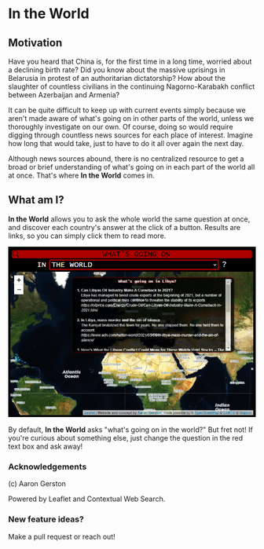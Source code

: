 # In the World

## Motivation

Have you heard that China is, for the first time in a long time, worried about a declining birth rate? Did you know about the massive uprisings in Belarusia in protest of an authoritarian dictatorship? How about the slaughter of countless civilians in the continuing Nagorno-Karabakh conflict between Azerbaijan and Armenia?

It can be quite difficult to keep up with current events simply because we aren't made aware of what's going on in other parts of the world, unless we thoroughly investigate on our own. Of course, doing so would require digging through countless news sources for each place of interest. Imagine how long that would take, just to have to do it all over again the next day.

Although news sources abound, there is no centralized resource to get a broad or brief understanding of what's going on in each part of the world all at once. That's where **In the World** comes in.

## What am I?

**In the World** allows you to ask the whole world the same question at once, and discover each country's answer at the click of a button. Results are links, so you can simply click them to read more.

![In the World screen shot](https://github.com/aarongerston/in_the_world/blob/main/example.png)

By default, **In the World** asks "what's going on in the world?" But fret not! If you're curious about something else, just change the question in the red text box and ask away!

### Acknowledgements

(c) Aaron Gerston

Powered by Leaflet and Contextual Web Search.

### New feature ideas?

Make a pull request or reach out!
